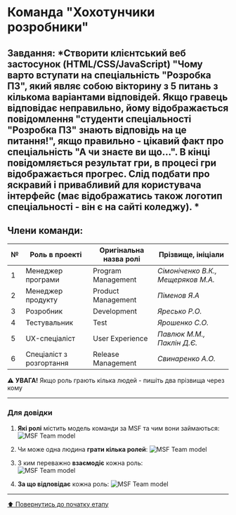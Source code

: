 # Команда "**Хохотунчики розробники**"

## Завдання: *Створити клієнтський веб застосунок (HTML/CSS/JavaScript) "Чому варто вступати на спеціальність "Розробка ПЗ", який являє собою вікторину з 5 питань з кількома варіантами відповідей. Якщо гравець відповідає неправильно, йому відображається повідомлення "студенти спеціальності "Розробка ПЗ" знають відповідь на це питання!", якщо правильно - цікавий факт про спеціальність "А чи знаєте ви що...". В кінці повідомляється результат гри, в процесі гри відображається прогрес. Слід подбати про яскравий і привабливий для користувача інтерфейс (має відображатись також логотип спеціальності - він є на сайті коледжу). *

## Члени команди:

|№  | Роль в проекті            | Оригінальна назва ролі    | Прізвище, ініціали         |
|---|---------------------------|---------------------------|---------------------------|
| 1 | Менеджер програми         | Program Management        | *Сімоніченко В.К., Мещеряков М.А.*      |
| 2 | Менеджер продукту         | Product Management        | *Піменов Я.А*        |
| 3 | Розробник                 | Development               | *Яресько Р.О.*        |
| 4 | Тестувальник              | Test                      | *Ярошенко С.О.*        |
| 5 | UX-спеціаліст             | User Experience           | *Павлюк М.М., Паклін Д.Є.*        |
| 6 | Спеціаліст з розгортання  | Release Management        | *Свинаренко А.О.*        |

:warning: **УВАГА!** Якщо роль грають кілька людей - пишіть два прізвища через кому

---
### Для довідки
1. **Які ролі** містить модель команди за MSF та чим вони займаються:
![MSF Team model](/docs/images/resources/MSF%20team%20model.jpg)

2. Чи може одна людина **грати кілька ролей**:
![MSF Team model](/docs/images/resources/MSF%20roles%20combinations.png)

1. З ким переважно **взаємодіє** кожна роль:<br>
![MSF Team model](/docs/images/resources/MSF%20roles%20focus.gif)

1. **За що відповідає** кожна роль:
![MSF Team model](/docs/images/resources/MSF%20roles%20responsibilities.png)

---
[:arrow_up: Повернутись до початку етапу](/docs/1.Envisioning/README.md)
